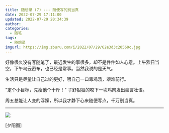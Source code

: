 ```yaml
---
title: 随想录 (7) --- 随便写的别当真
date: 2022-07-29 17:11:00
updated: 2022-07-29 20:34:39
author: 
categories: 
  - 随笔
tags: 
  - 随想录
imgurl: https://img.zburu.com/i/2022/07/29/62e3d3c20560c.jpg
---
```



好像很久没有写随笔了，最近发生的事很多，却不是件件如人心意。上午烈日当空，下午乌云密布，也已经是常事。当然我说的是天气。

生活只是尽量让自己过的更好，喂自己一口毒鸡汤，艰难前行。

"定个小目标，先瘦他个十斤！" 子舒狠狠的咬下一块鸡肉发出豪言壮语。

周五总能让人变的浮躁，所以我才静下心来随便写点，千万别当真。

---

![](https://img.zburu.com/i/2022/07/29/62e3d3c20560c.jpg)

[夕阳图]